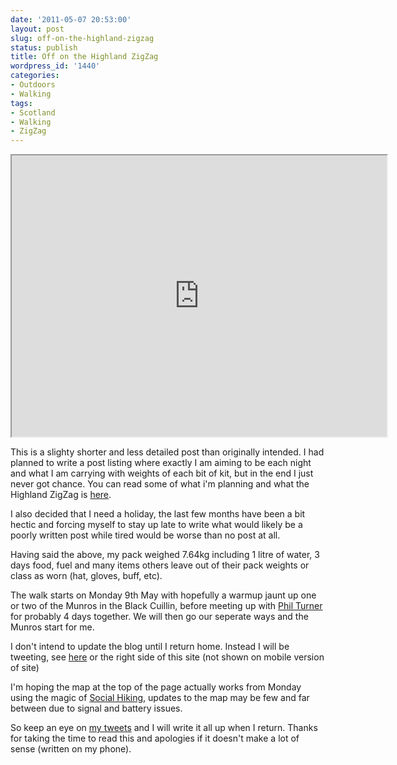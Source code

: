 ```yaml
---
date: '2011-05-07 20:53:00'
layout: post
slug: off-on-the-highland-zigzag
status: publish
title: Off on the Highland ZigZag
wordpress_id: '1440'
categories:
- Outdoors
- Walking
tags:
- Scotland
- Walking
- ZigZag
---
```


<iframe src="http://new.socialhiking.org.uk/maps/iframe/stevenhorner/Highland-ZigZag/450" width="600" height="450"></iframe>

This is a slighty shorter and less detailed post than originally intended. I had planned to write a post listing where exactly I am aiming to be each night and what I am carrying with weights of each bit of kit, but in the end I just never got chance. You can read some of what i'm planning and what the Highland ZigZag is [here](http://www.stevenhorner.com/?p=1393).

I also decided that I need a holiday, the last few months have been a bit hectic and forcing myself to stay up late to write what would likely be a poorly written post while tired would be worse than no post at all.

Having said the above, my pack weighed 7.64kg including 1 litre of water, 3 days food, fuel and many items others leave out of their pack weights or class as worn (hat, gloves, buff, etc).

The walk starts on Monday 9th May with hopefully a warmup jaunt up one or two of the Munros in the Black Cuillin, before meeting up with [Phil Turner ](http://www.lightweightoutdoors.com)for probably 4 days together. We will then go our seperate ways and the Munros start for me.

I don't intend to update the blog until I return home. Instead I will be tweeting, see [here](http://www.twitter.com/stevenhorner) or the right side of this site (not shown on mobile version of site)

I'm hoping the map at the top of the page actually works from Monday using the magic of [Social Hiking](http://new.socialhiking.org.uk), updates to the map may be few and far between due to signal and battery issues.

So keep an eye on [my tweets](http://www.twitter.com/stevenhorner) and I will write it all up when I return. Thanks for taking the time to read this and apologies if it doesn't make a lot of sense (written on my phone).
